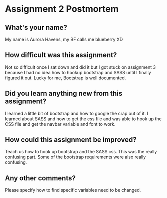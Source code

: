 # Assignment 2 Postmortem

## What's your name?

My name is Aurora Havens, my BF calls me blueberry XD

## How difficult was this assignment?

Not so difficult once I sat down and did it but I got stuck on assignment 3 because I had no idea how to hookup bootstrap and SASS until I finally figured it out. Lucky for me, Bootstrap is well documented.


## Did you learn anything new from this assignment?

I learned a little bit of bootstrap and how to google the crap out of it. I learned about SASS and how to get the css file
and was able to hook up the CSS file and get the navbar variable and font to work.


## How could this assignment be improved?

Teach us how to hook up bootstrap and the SASS css. This was the really confusing part. Some of the bootstrap requirements were also really confusing.

## Any other comments?

Please specify how to find specific variables need to be changed. 